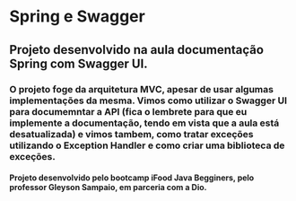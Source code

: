 # Spring e Swagger

## Projeto desenvolvido na aula documentação Spring com Swagger UI.
### O projeto foge da arquitetura MVC, apesar de usar algumas implementações da mesma. Vimos como utilizar o Swagger UI para documemntar a API (fica o lembrete para que eu implemente a documentação, tendo em vista que a aula está desatualizada) e vimos tambem, como tratar exceções utilizando o Exception Handler e como criar uma biblioteca de exceções.
#### Projeto desenvolvido pelo bootcamp iFood Java Begginers, pelo professor Gleyson Sampaio, em parceria com a Dio.
